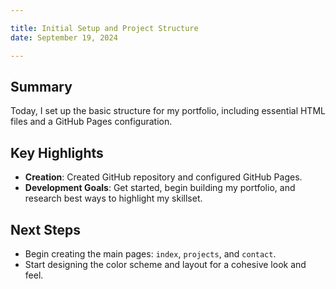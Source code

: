 ```yaml
---

title: Initial Setup and Project Structure
date: September 19, 2024

---
```



## Summary
Today, I set up the basic structure for my portfolio, including essential HTML files and a GitHub Pages configuration.

## Key Highlights
- **Creation**: Created GitHub repository and configured GitHub Pages.
- **Development Goals**: Get started, begin building my portfolio, and research best ways to highlight my skillset.

## Next Steps
- Begin creating the main pages: `index`, `projects`, and `contact`.
- Start designing the color scheme and layout for a cohesive look and feel.
